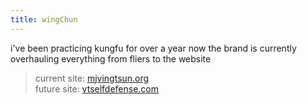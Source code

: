 ```yaml
---
title: wingChun
---
```

i&#39;ve been practicing kungfu for over a year now 
the brand is currently overhauling everything 
from fliers to the website

> current site:  [mjvingtsun.org](http://mjvingtsun.org/)  
> future site:  [vtselfdefense.com](http://vtselfdefense.com/)  